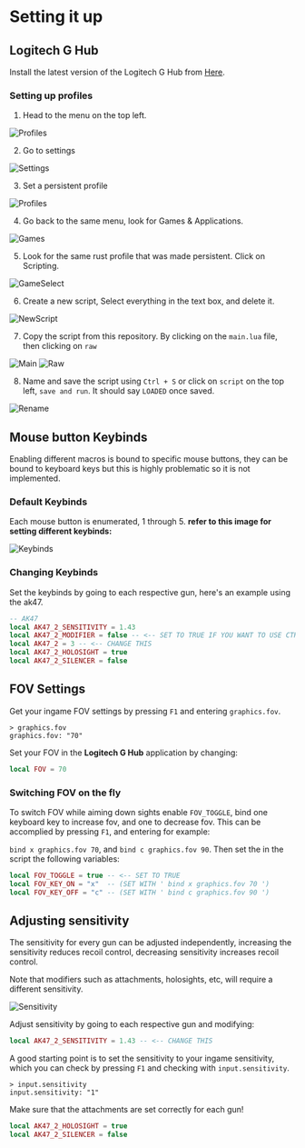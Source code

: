 # Setting it up
## Logitech G Hub
Install the latest version of the Logitech G Hub from [Here](https://www.logitechg.com/en-us/innovation/g-hub.html).
### Setting up profiles
1. Head to the menu on the top left.

![Profiles](media/lghub_menu.png)

2. Go to settings

![Settings](media/lghub_settings.png)

3. Set a persistent profile

![Profiles](media/lghub_profile.png)

4. Go back to the same menu, look for Games & Applications.

![Games](media/lghub_games_apps.png)

5. Look for the same rust profile that was made persistent. Click on Scripting.

![GameSelect](media/lghub_games_apps2.png)

6. Create a new script, Select everything in the text box, and delete it.

![NewScript](media/lghub_newscript.png)

7. Copy the script from this repository. By clicking on the `main.lua` file, then clicking on `raw`

![Main](media/git_main.png)
![Raw](media/git_raw.png)

8. Name and save the script using `Ctrl + S` or click on `script` on the top left, `save and run`. It should say `LOADED` once saved.

![Rename](media/lghub_script_save.png)

## Mouse button Keybinds
Enabling different macros is bound to specific mouse buttons, they can be bound to keyboard keys
but this is highly problematic so it is not implemented.
### Default Keybinds
Each mouse button is enumerated, 1 through 5. **refer to this image for setting different keybinds:**

![Keybinds](media/Layout.png)
### Changing Keybinds
Set the keybinds by going to each respective gun, here's an example using the ak47.
```lua
-- AK47
local AK47_2_SENSITIVITY = 1.43
local AK47_2_MODIFIER = false -- <-- SET TO TRUE IF YOU WANT TO USE CTRL
local AK47_2 = 3 -- <-- CHANGE THIS
local AK47_2_HOLOSIGHT = true
local AK47_2_SILENCER = false
```
## FOV Settings
Get your ingame FOV settings by pressing `F1` and entering `graphics.fov`.
```
> graphics.fov
graphics.fov: "70"
```
Set your FOV in the **Logitech G Hub** application by changing:
```lua
local FOV = 70
```
### Switching FOV on the fly
To switch FOV while aiming down sights enable `FOV_TOGGLE`, bind one keyboard key to increase fov, and one to decrease fov. This can be accomplied by pressing `F1`, and entering for example:

`bind x graphics.fov 70`, and `bind c graphics.fov 90`. Then set the in the script the following variables:
```lua
local FOV_TOGGLE = true -- <-- SET TO TRUE
local FOV_KEY_ON = "x"  -- (SET WITH ' bind x graphics.fov 70 ')
local FOV_KEY_OFF = "c" -- (SET WITH ' bind c graphics.fov 90 ')
```

## Adjusting sensitivity
The sensitivity for every gun can be adjusted independently, increasing the sensitivity reduces recoil control, decreasing sensitivity increases recoil control.

Note that modifiers such as attachments, holosights, etc, will require a different sensitivity.

![Sensitivity](media/Sensitivity.png)

Adjust sensitivity by going to each respective gun and modifying:
```lua
local AK47_2_SENSITIVITY = 1.43 -- <-- CHANGE THIS
```
A good starting point is to set the sensitivity to your ingame sensitivity,
which you can check by pressing `F1` and checking with `input.sensitivity`.
```
> input.sensitivity
input.sensitivity: "1"
```
Make sure that the attachments are set correctly for each gun!
```lua
local AK47_2_HOLOSIGHT = true
local AK47_2_SILENCER = false
```